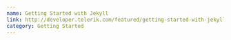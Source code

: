 ```yaml
---
name: Getting Started with Jekyll
link: http://developer.telerik.com/featured/getting-started-with-jekyll/
category: Getting Started
---
```

